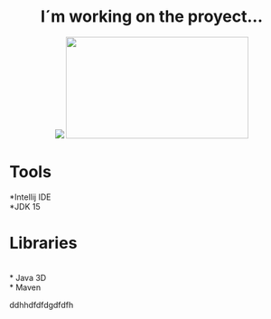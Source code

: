  
<div align="center">
 <h1> I´m working on the proyect...</h1>
  
  <img src="https://i.makeagif.com/media/3-28-2015/gmUKeR.gif"/>
  <img src="https://media.giphy.com/media/4oHyOIBIt57ag/giphy.gif" width="323" height="180" />
  
</div>
<div>
 <h1>Tools</h1>
 *Intellij IDE
 <br>
 *JDK 15
</div>
<div>
  <h1>Libraries</h1>
  
  <br>
  * Java 3D
  <br>
  * Maven
</div>

ddhhdfdfdgdfdfh
